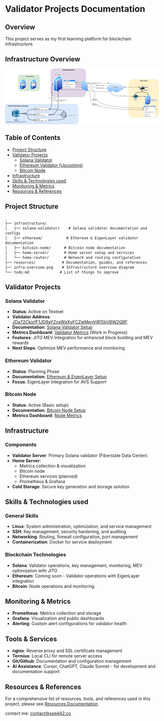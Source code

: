 # Validator Projects Documentation

## Overview
This project serves as my first learning platform for blockchain infrastructure.

## Infrastructure Overview
![Validator Infrastructure Overview](infra-overview.png)

## Table of Contents
- [Project Structure](#project-structure)
- [Validator Projects](#validator-projects)
  - [Solana Validator](#solana-validator)
  - [Ethereum Validator (Upcoming)](#ethereum-validator)
  - [Bitcoin Node](#bitcoin-node)
- [Infrastructure](#infrastructure)
- [Skills & Technologies used](#skills--technologies)
- [Monitoring & Metrics](#monitoring--metrics)
- [Resources & References](#resources--references)

## Project Structure
```
.
├── infrastructure/
│   ├── solana-validator/    # Solana validator documentation and configs
│   ├── ethereum/           # Ethereum & EigenLayer validator documentation
│   ├── bitcoin-node/      # Bitcoin node documentation
│   ├── home-server/       # Home server setup and services
│   └── home-router/       # Network and routing configuration
├── resources/            # Documentation, guides, and references
├── infra-overview.png    # Infrastructure overview diagram
└── todo.md              # List of things to improve
```

## Validator Projects

### Solana Validator
- **Status**: Active on Testnet
- **Validator Address**: [JDa72CkixfF1JD9aYZosWqXyFCZwMpnVjR15bVBW2QRF](https://www.validators.app/validators/JDa72CkixfF1JD9aYZosWqXyFCZwMpnVjR15bVBW2QRF?locale=en&network=testnet)
- **Documentation**: [Solana Validator Setup](infrastructure/solana-validator/README.md)
- **Metrics Dashboard**: [Validator Metrics](https://metric.seed42.co/goto/0_8z3r0HR?orgId=1) (Work in Progress)
- **Features**: JITO MEV Integration for enhanced block building and MEV rewards
- **Next Steps**: Optimize MEV performance and monitoring

### Ethereum Validator
- **Status**: Planning Phase
- **Documentation**: [Ethereum & EigenLayer Setup](infrastructure/ethereum/README.md)
- **Focus**: EigenLayer Integration for AVS Support

### Bitcoin Node
- **Status**: Active (Basic setup)
- **Documentation**: [Bitcoin Node Setup](infrastructure/bitcoin-node/README.md)
- **Metrics Dashboard**: [Node Metrics](https://metric.seed42.co/public-dashboards/4de1b04bbfd5466cbc7387071ae30786?from=now-15m&to=now&refresh=15s)

## Infrastructure

### Components
- **Validator Server**: Primary Solana validator (Fiberstate Data Center)
- **Home Server**: 
  - Metrics collection & visualization
  - Bitcoin node
  - Ethereum services (planned)
  - Prometheus & Grafana
- **Cold Storage**: Secure key generation and storage solution

## Skills & Technologies used

### General Skills
- **Linux**: System administration, optimization, and service management
- **SSH**: Key management, security hardening, and auditing
- **Networking**: Routing, firewall configuration, port management
- **Containerization**: Docker for service deployment

### Blockchain Technologies
- **Solana**: Validator operations, key management, monitoring, MEV optimization with JITO
- **Ethereum**: Coming soon - Validator operations with EigenLayer integration
- **Bitcoin**: Node operations and monitoring

## Monitoring & Metrics
- **Prometheus**: Metrics collection and storage
- **Grafana**: Visualization and public dashboards
- **Alerting**: Custom alert configurations for validator health

## Tools & Services
- **nginx**: Reverse proxy and SSL certificate management
- **Termius**: Local CLI for remote server access
- **Git/Github**: Documentation and configuration management
- **AI Assistance**: Cursor, ChatGPT, Claude Sonnet - for development and documentation support

## Resources & References
For a comprehensive list of resources, tools, and references used in this project, please see [Resources Documentation](resources/README.md).

contact me: contact@seed42.co

